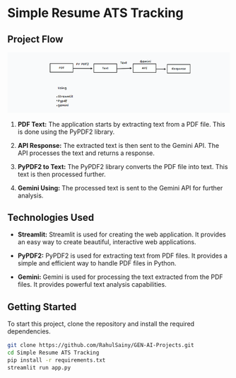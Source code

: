 # Simple Resume ATS Tracking

## Project Flow

![Project Flow](ATS%20Resume%20Tracker%20Project%20flow%20TLDR.png)
1. **PDF Text:** The application starts by extracting text from a PDF file. This is done using the PyPDF2 library.

2. **API Response:** The extracted text is then sent to the Gemini API. The API processes the text and returns a response.

3. **PyPDF2 to Text:** The PyPDF2 library converts the PDF file into text. This text is then processed further.

4. **Gemini Using:** The processed text is sent to the Gemini API for further analysis.

## Technologies Used

- **Streamlit:** Streamlit is used for creating the web application. It provides an easy way to create beautiful, interactive web applications.

- **PyPDF2:** PyPDF2 is used for extracting text from PDF files. It provides a simple and efficient way to handle PDF files in Python.

- **Gemini:** Gemini is used for processing the text extracted from the PDF files. It provides powerful text analysis capabilities.

## Getting Started

To start this project, clone the repository and install the required dependencies.

```bash
git clone https://github.com/RahulSainy/GEN-AI-Projects.git
cd Simple Resume ATS Tracking
pip install -r requirements.txt
streamlit run app.py